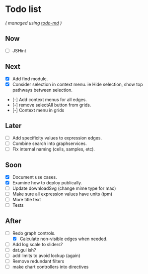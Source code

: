 # Todo list

_\( managed using [todo-md](https://github.com/Hypercubed/todo-md) \)_

## Now
- [ ] JSHint

## Next 
- [x] Add find module.
- [x] Consider selection in context menu.  ie Hide selection, show top pathways between selection. 
- [-] Add context menus for all edges.
- [-] remove selectAll button from grids.
- [-] Context menu in grids

## Later
- [ ] Add specificity values to expression edges. 
- [ ] Combine search into graphservices.
- [ ] Fix internal naming (cells, samples, etc).

## Soon
- [x] Document use cases. 
- [x] Examine how to deploy publically.
- [ ] Update downloadSvg (change mime type for mac)
- [ ] Make sure all expression values have units (tpm)
- [ ] More title text
- [ ] Tests

## After
- [ ] Redo graph controls.
  - [x] Calculate non-visible edges when needed.

- [ ] Add log scale to sliders?
- [ ] dat.gui ish?
- [ ] add limits to avoid lockup (again)
- [ ] Remove redundant filters
- [ ] make chart controllers into directives